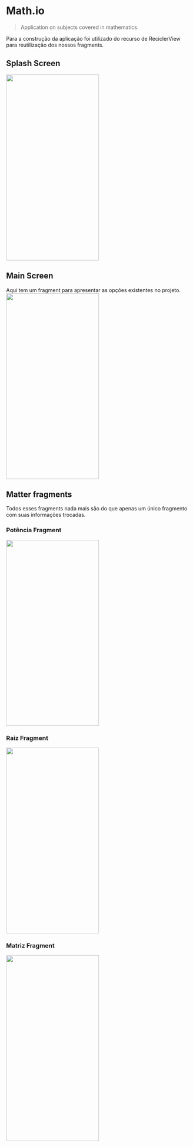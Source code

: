 # Math.io
> Application on subjects covered in mathematics.

Para a construção da aplicação foi utilizado do recurso de ReciclerView para reutilização dos nossos fragments.

## Splash Screen
<img src="https://i.imgur.com/9pbR8nd.jpg" height="504px" width="252px">

## Main Screen
Aqui tem um fragment para apresentar as opções existentes no projeto.
<img src="https://i.imgur.com/6ArsDnX.jpg" height="504px" width="252px">

## Matter fragments
Todos esses fragments nada mais são do que apenas um único fragmento com suas informações trocadas.

### Potência Fragment
<img src="https://i.imgur.com/sKnNEUp.jpg" height="504px" width="252px">

### Raiz Fragment
<img src="https://i.imgur.com/opTo77w.jpg" height="504px" width="252px">

### Matriz Fragment
<img src="https://i.imgur.com/r6ZMWTE.jpg" height="504px" width="252px">


